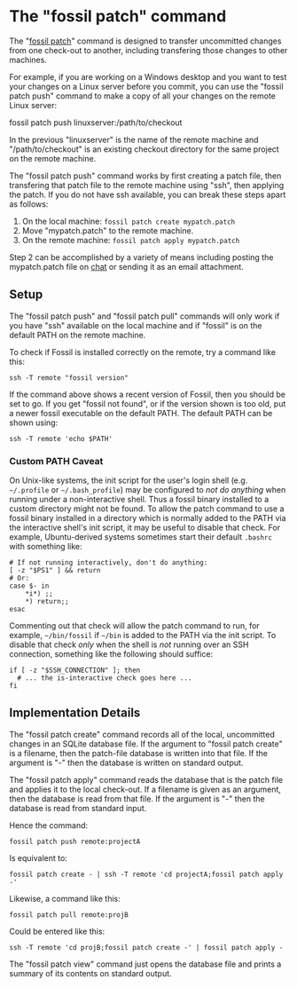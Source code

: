 # The "fossil patch" command

The "[fossil patch](/help?cmd=patch)" command is designed to transfer
uncommitted changes from one check-out to another, including transfering
those changes to other machines.

For example, if you are working on a Windows desktop and you want to
test your changes on a Linux server before you commit, you can use the
"fossil patch push" command to make a copy of all your changes on the
remote Linux server:

   fossil patch push linuxserver:/path/to/checkout

In the previous "linuxserver" is the name of the remote machine and
"/path/to/checkout" is an existing checkout directory for the same project
on the remote machine.

The "fossil patch push" command works by first creating a patch file,
then transfering that patch file to the remote machine using "ssh", then
applying the patch.  If you do not have ssh available, you can break these
steps apart as follows:

  1.  On the local machine: `fossil patch create mypatch.patch`
  2.  Move "mypatch.patch" to the remote machine.
  3.  On the remote machine: `fossil patch apply mypatch.patch`

Step 2 can be accomplished by a variety of means including
posting the mypatch.patch file on [chat](./chat.md) or sending
it as an email attachment.

## Setup

The "fossil patch push" and "fossil patch pull" commands will only work if you have
"ssh" available on the local machine and if "fossil" is on the default
PATH on the remote machine.

To check if Fossil is installed correctly on the remote, try a command
like this:

    ssh -T remote "fossil version"

If the command above shows a recent version of Fossil, then you should be
set to go.  If you get "fossil not found", or if the version shown is too
old, put a newer fossil executable on the default PATH.  The default PATH
can be shown using:

    ssh -T remote 'echo $PATH'

### Custom PATH Caveat

On Unix-like systems, the init script for the user's login shell
(e.g. `~/.profile` or `~/.bash_profile`) may be configured to *not do
anything* when running under a non-interactive shell. Thus a fossil
binary installed to a custom directory might not be found. To allow
the patch command to use a fossil binary installed in a directory
which is normally added to the PATH via the interactive shell's init
script, it may be useful to disable that check. For example,
Ubuntu-derived systems sometimes start their default `.bashrc` with
something like:

```
# If not running interactively, don't do anything:
[ -z "$PS1" ] && return
# Or:
case $- in
    *i*) ;;
    *) return;;
esac
```

Commenting out that check will allow the patch command to run, for
example, `~/bin/fossil` if `~/bin` is added to the PATH via the init
script. To disable that check *only* when the shell is *not* running
over an SSH connection, something like the following should suffice:

```
if [ -z "$SSH_CONNECTION" ]; then
  # ... the is-interactive check goes here ...
fi
```


## Implementation Details

The "fossil patch create" command records all of the local, uncommitted
changes in an SQLite database file.  If the argument to "fossil patch create"
is a filename, then the patch-file database is written into that file.
If the argument is "-" then the database is written on standard output.

The "fossil patch apply" command reads the database that is the patch file
and applies it to the local check-out.  If a filename is given as an
argument, then the database is read from that file.  If the argument is "-"
then the database is read from standard input.

Hence the command:

    fossil patch push remote:projectA

Is equivalent to:

    fossil patch create - | ssh -T remote 'cd projectA;fossil patch apply -'

Likewise, a command like this:

    fossil patch pull remote:projB

Could be entered like this:

    ssh -T remote 'cd projB;fossil patch create -' | fossil patch apply -

The "fossil patch view" command just opens the database file and prints
a summary of its contents on standard output.
